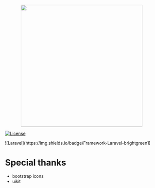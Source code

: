 <p align="center"><img src="https://pbs.twimg.com/profile_images/1256736721770668032/xjvw8z6q_400x400.jpg" width="400"></p>

<p align="center">

<a href="https://packagist.org/packages/laravel/framework"><img src="https://poser.pugx.org/laravel/framework/license.svg" alt="License"></a>
</p>
![Laravel](https://img.shields.io/badge/Framework-Laravel-brightgreen1)


# Special thanks
- bootstrap icons
- uikit